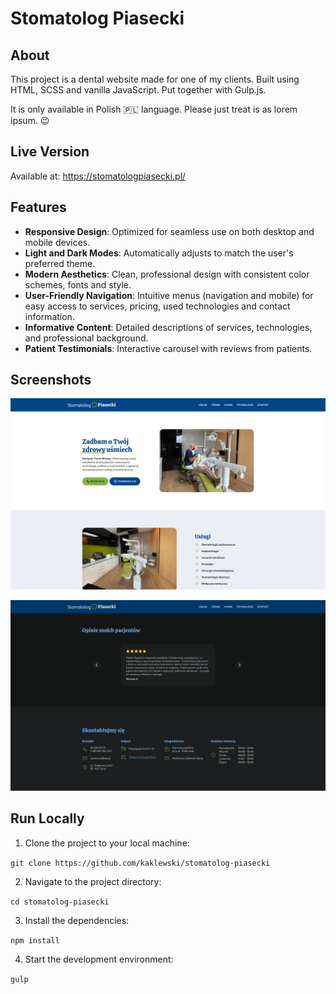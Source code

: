 # Stomatolog Piasecki

## About

This project is a dental website made for one of my clients. Built using HTML, SCSS and vanilla JavaScript. Put together with Gulp.js.

It is only available in Polish 🇵🇱 language. Please just treat is as lorem ipsum. 😉

## Live Version

Available at: https://stomatologpiasecki.pl/

## Features

-   **Responsive Design**: Optimized for seamless use on both desktop and mobile devices.
-   **Light and Dark Modes**: Automatically adjusts to match the user's preferred theme.
-   **Modern Aesthetics**: Clean, professional design with consistent color schemes, fonts and style.
-   **User-Friendly Navigation**: Intuitive menus (navigation and mobile) for easy access to services, pricing, used technologies and contact information.
-   **Informative Content**: Detailed descriptions of services, technologies, and professional background.
-   **Patient Testimonials**: Interactive carousel with reviews from patients.

## Screenshots

![Screenshot 1](screenshots/screenshot1.png)

![Screenshot 2](screenshots/screenshot2.png)

## Run Locally

1. Clone the project to your local machine:

`git clone https://github.com/kaklewski/stomatolog-piasecki`

2. Navigate to the project directory:

`cd stomatolog-piasecki`

3. Install the dependencies:

`npm install`

4. Start the development environment:

`gulp`
